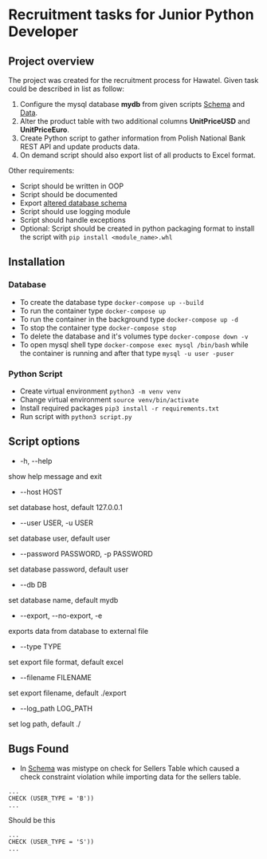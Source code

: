 # Recruitment tasks for Junior Python Developer

## Project overview
The project was created for the recruitment process for Hawatel. Given task could be described in list as follow:
1. Configure the mysql database **mydb** from given scripts [Schema](https://raw.githubusercontent.com/abdelatifsd/E-commerce-Database-Project/master/3%20-%20Structure.sql) and [Data](https://raw.githubusercontent.com/abdelatifsd/E-commerce-Database-Project/master/4%20-%20Population.sql).
2. Alter the product table with two additional columns **UnitPriceUSD** and **UnitPriceEuro**.
3. Create Python script to gather information from Polish National Bank REST API and update products data.
4. On demand script should also export list of all products to Excel format.

Other requirements:
- Script should be written in OOP
- Script should be documented
- Export [altered database schema]([https://github.com/justdodo27/hawatel-task/blob/main/AlteredStructure.sql](https://github.com/justdodo27/hawatel-task/blob/main/sql_scripts/AlteredStructure.sql))
- Script should use logging module
- Script should handle exceptions
- Optional: Script should be created in python packaging format to install the script with `pip install <module_name>.whl`

## Installation

### Database
- To create the database type `docker-compose up --build`
- To run the container type `docker-compose up`
- To run the container in the background type `docker-compose up -d`
- To stop the container type `docker-compose stop`
- To delete the database and it's volumes type `docker-compose down -v`
- To open mysql shell type `docker-compose exec mysql /bin/bash` while the container is running and after that type `mysql -u user -puser`

### Python Script
- Create virtual environment `python3 -m venv venv`
- Change virtual environment `source venv/bin/activate`
- Install required packages `pip3 install -r requirements.txt`
- Run script with `python3 script.py`

## Script options

- -h, --help

show help message and exit
- --host HOST

set database host, default 127.0.0.1
- --user USER, -u USER

set database user, default user
- --password PASSWORD, -p PASSWORD

set database password, default user
- --db DB

set database name, default mydb
- --export, --no-export, -e

exports data from database to external file
- --type TYPE

set export file format, default excel
- --filename FILENAME

set export filename, default ./export
- --log_path LOG_PATH

set log path, default ./


## Bugs Found
- In [Schema](https://raw.githubusercontent.com/abdelatifsd/E-commerce-Database-Project/master/3%20-%20Structure.sql) was mistype on check for Sellers Table which caused a check constraint violation while importing data for the sellers table.
```
...
CHECK (USER_TYPE = 'B'))
...
```
Should be this
```
...
CHECK (USER_TYPE = 'S'))
...
```
